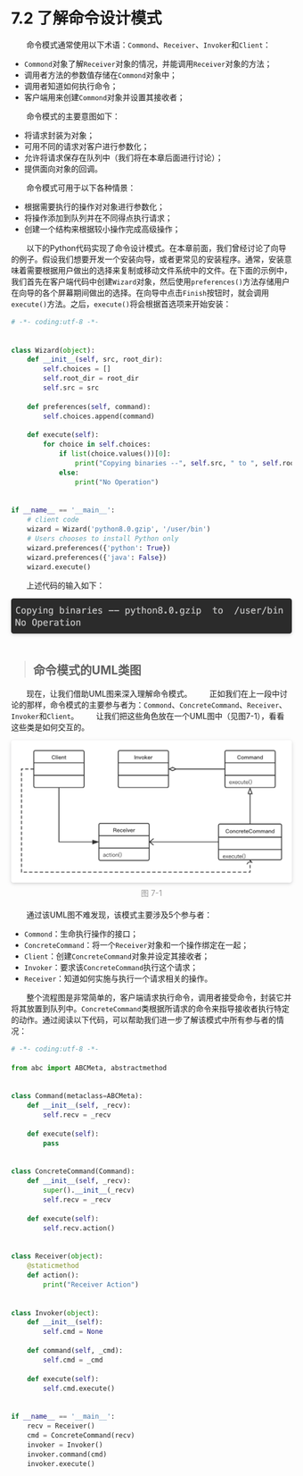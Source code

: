 7.2 了解命令设计模式
===

&nbsp;&nbsp;&nbsp;&nbsp;&nbsp;&nbsp;&nbsp;命令模式通常使用以下术语：`Commond`、`Receiver`、`Invoker`和`Client`：
* `Commond`对象了解`Receiver`对象的情况，并能调用`Receiver`对象的方法；
* 调用者方法的参数值存储在`Commond`对象中；
* 调用者知道如何执行命令；
* 客户端用来创建`Commond`对象并设置其接收者；

&nbsp;&nbsp;&nbsp;&nbsp;&nbsp;&nbsp;&nbsp;命令模式的主要意图如下：
* 将请求封装为对象；
* 可用不同的请求对客户进行参数化；
* 允许将请求保存在队列中（我们将在本章后面进行讨论）；
* 提供面向对象的回调。

&nbsp;&nbsp;&nbsp;&nbsp;&nbsp;&nbsp;&nbsp;命令模式可用于以下各种情景：
* 根据需要执行的操作对对象进行参数化；
* 将操作添加到队列并在不同得点执行请求；
* 创建一个结构来根据较小操作完成高级操作；

&nbsp;&nbsp;&nbsp;&nbsp;&nbsp;&nbsp;&nbsp;以下的Python代码实现了命令设计模式。在本章前面，我们曾经讨论了向导的例子。假设我们想要开发一个安装向导，或者更常见的安装程序。通常，安装意味着需要根据用户做出的选择来复制或移动文件系统中的文件。在下面的示例中，我们首先在客户端代码中创建`Wizard`对象，然后使用`preferences()`方法存储用户在向导的各个屏幕期间做出的选择。在向导中点击`Finish`按钮时，就会调用`execute()`方法。之后，`execute()`将会根据首选项来开始安装：

```python
# -*- coding:utf-8 -*-


class Wizard(object):
    def __init__(self, src, root_dir):
        self.choices = []
        self.root_dir = root_dir
        self.src = src

    def preferences(self, command):
        self.choices.append(command)

    def execute(self):
        for choice in self.choices:
            if list(choice.values())[0]:
                print("Copying binaries --", self.src, " to ", self.root_dir)
            else:
                print("No Operation")


if __name__ == '__main__':
    # client code
    wizard = Wizard('python8.0.gzip', '/user/bin')
    # Users chooses to install Python only
    wizard.preferences({'python': True})
    wizard.preferences({'java': False})
    wizard.execute()
```

&nbsp;&nbsp;&nbsp;&nbsp;&nbsp;&nbsp;&nbsp;上述代码的输入如下：
<center>
    <img style="border-radius: 0.3125em;
    box-shadow: 0 2px 4px 0 rgba(34,36,38,.12),0 2px 10px 0 rgba(34,36,38,.08);" 
    src="../source/images/part7/7-0.png">
    <br>
    <div style="color:orange; border-bottom: 0px solid #d9d9d9;
    display: inline-block;
    color: #999;
    padding: 5px;"></div>
</center>

> ## 命令模式的UML类图

&nbsp;&nbsp;&nbsp;&nbsp;&nbsp;&nbsp;&nbsp;现在，让我们借助UML图来深入理解命令模式。
&nbsp;&nbsp;&nbsp;&nbsp;&nbsp;&nbsp;&nbsp;正如我们在上一段中讨论的那样，命令模式的主要参与者为：`Commond`、`ConcreteCommand`、`Receiver`、`Invoker`和`Client`。
&nbsp;&nbsp;&nbsp;&nbsp;&nbsp;&nbsp;&nbsp;让我们把这些角色放在一个UML图中（见图7-1），看看这些类是如何交互的。

<center>
    <img style="border-radius: 0.3125em;
    box-shadow: 0 2px 4px 0 rgba(34,36,38,.12),0 2px 10px 0 rgba(34,36,38,.08);" 
    src="../source/images/part7/7-1.png">
    <br>
    <div style="color:orange; border-bottom: 0px solid #d9d9d9;
    display: inline-block;
    color: #999;
    padding: 5px;">图 7-1</div>
</center>

&nbsp;&nbsp;&nbsp;&nbsp;&nbsp;&nbsp;&nbsp;通过该UML图不难发现，该模式主要涉及5个参与者：
* `Commond`：生命执行操作的接口；
* `ConcreteCommand`：将一个`Receiver`对象和一个操作绑定在一起；
* `Client`：创建`ConcreteCommand`对象并设定其接收者；
* `Invoker`：要求该`ConcreteCommand`执行这个请求；
* `Receiver`：知道如何实施与执行一个请求相关的操作。

&nbsp;&nbsp;&nbsp;&nbsp;&nbsp;&nbsp;&nbsp;整个流程图是非常简单的，客户端请求执行命令，调用者接受命令，封装它并将其放置到队列中。`ConcreteCommand`类根据所请求的命令来指导接收者执行特定的动作。通过阅读以下代码，可以帮助我们进一步了解该模式中所有参与者的情况：

```python
# -*- coding:utf-8 -*-

from abc import ABCMeta, abstractmethod


class Command(metaclass=ABCMeta):
    def __init__(self, _recv):
        self.recv = _recv

    def execute(self):
        pass


class ConcreteCommand(Command):
    def __init__(self, _recv):
        super().__init__(_recv)
        self.recv = _recv

    def execute(self):
        self.recv.action()


class Receiver(object):
    @staticmethod
    def action():
        print("Receiver Action")


class Invoker(object):
    def __init__(self):
        self.cmd = None

    def command(self, _cmd):
        self.cmd = _cmd

    def execute(self):
        self.cmd.execute()


if __name__ == '__main__':
    recv = Receiver()
    cmd = ConcreteCommand(recv)
    invoker = Invoker()
    invoker.command(cmd)
    invoker.execute()
```
